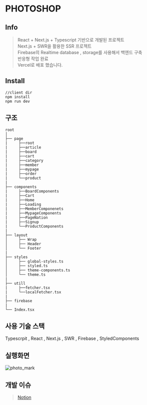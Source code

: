 # PHOTOSHOP
## Info

>React + Next.js + Typescript 기반으로 개발된 프로젝트</br>
>Next.js + SWR을 활용한 SSR 프로젝트</br>
>Firebase의 Realtime database , storage를 사용해서 백엔드 구축</br>
>반응형 작업 완료</br>
>Vercel로 배포 했습니다.

## Install
```
//client dir
npm install
npm run dev
```
## 구조
```
root                   			 
│
├── page              
|     ├──root
|     ├──article
|     ├──board
|     ├──cart
|     ├──category
|     ├──member
|     ├──mypage
|     ├──order
|     └──product
|
├── components              
|     ├──BoardComponents
|     ├──Cart
|     ├──Home
|     ├──Loading
|     ├──MemberComponenets
|     ├──MypageComponents
|     ├──PageNation
|     ├──Signup
|     └──ProductComponents
|
├── layout             
│     ├── Wrap
│     ├── Header       
│     └── Footer             
|
├── styles                 
│     ├── global-styles.ts
│     ├── styled.ts
│     ├── theme-components.ts
│     └── theme.ts   
|
├── utill              
|     ├──fetcher.tsx
|     └──localFetcher.tsx
|
├── firebase
|
└── Index.tsx
```
## 사용 기술 스택
Typescrpit , React , Next.js , SWR , Firebase , StyledComponents

## 실행화면
![photo_mark](https://user-images.githubusercontent.com/73515375/127759277-d0c79f93-4ff0-48c3-9ed4-9b5d76f2356f.gif)
## 개발 이슈
>[Notion](https://www.notion.so/photoshop-2c6ae95cf7024776b252071dc1c1b550 "notion link")
